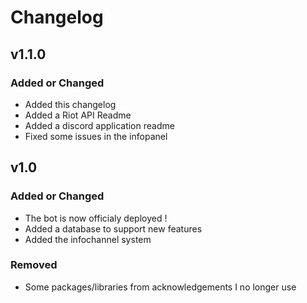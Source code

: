 # Changelog

## v1.1.0

### Added or Changed
- Added this changelog
- Added a Riot API Readme
- Added a discord application readme
- Fixed some issues in the infopanel

## v1.0

### Added or Changed
- The bot is now officialy deployed !
- Added a database to support new features
- Added the infochannel system

### Removed

- Some packages/libraries from acknowledgements I no longer use